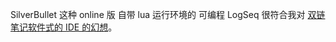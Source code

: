 SilverBullet 这种 online 版 自带 lua 运行环境的 可编程 LogSeq 很符合我对 [双链笔记软件式的 IDE 的幻想](https://youtu.be/eSe6aFzK-uo)。 